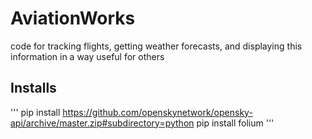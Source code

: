 # AviationWorks
code for tracking flights, getting weather forecasts, and displaying this information in a way useful for others

## Installs
'''
pip install https://github.com/openskynetwork/opensky-api/archive/master.zip#subdirectory=python
pip install folium
'''



